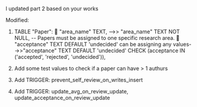 I updated part 2 based on your works

Modified:
1.	TABLE "Paper": 
	"area_name" TEXT, -->> "area_name" TEXT NOT NULL, -- Papers must be assigned to one specific research area.
	"acceptance" TEXT DEFAULT 'undecided' can be assigning any values-->>"acceptance" TEXT DEFAULT 'undecided' 
CHECK (acceptance IN ('accepted', 'rejected', 'undecided')),

2.	Add some test values to check if a paper can have > 1 authurs
   
3.	Add TRIGGER: prevent_self_review_on_writes_insert
   
4.	Add TRIGGER: update_avg_on_review_update, update_acceptance_on_review_update
